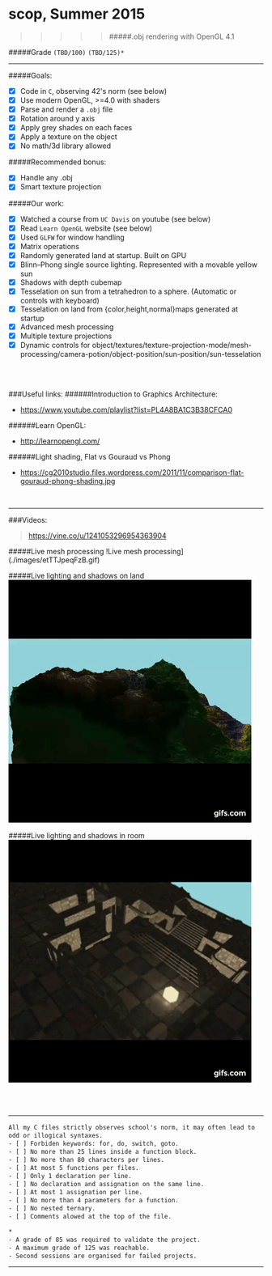 # scop, Summer 2015
>>>>> #####.obj rendering with OpenGL 4.1

#####Grade ``(TBD/100)`` ``(TBD/125)*``
--------  -----------------------


#####Goals:
- [X] Code in `C`, observing 42's norm (see below)
- [X] Use modern OpenGL, >=4.0 with shaders
- [X] Parse and render a `.obj` file
- [X] Rotation around y axis
- [X] Apply grey shades on each faces
- [X] Apply a texture on the object
- [X] No math/3d library allowed

#####Recommended bonus:
- [X] Handle any .obj
- [X] Smart texture projection

#####Our work:
- [X] Watched a course from `UC Davis` on youtube (see below)
- [X] Read `Learn OpenGL` website (see below)
- [X] Used `GLFW` for window handling
- [X] Matrix operations
- [X] Randomly generated land at startup. Built on GPU
- [X] Blinn–Phong single source lighting. Represented with a movable yellow sun
- [X] Shadows with depth cubemap
- [X] Tesselation on sun from a tetrahedron to a sphere. (Automatic or controls with keyboard)
- [X] Tesselation on land from {color,height,normal}maps generated at startup
- [X] Advanced mesh processing
- [X] Multiple texture projections
- [X] Dynamic controls for object/textures/texture-projection-mode/mesh-processing/camera-potion/object-position/sun-position/sun-tesselation
<BR>
<BR>

###Useful links:
######Introduction to Graphics Architecture:
- https://www.youtube.com/playlist?list=PL4A8BA1C3B38CFCA0

######Learn OpenGL:
- http://learnopengl.com/

######Light shading, Flat vs Gouraud vs Phong
- https://cg2010studio.files.wordpress.com/2011/11/comparison-flat-gouraud-phong-shading.jpg

<BR>

---

###Videos:
> https://vine.co/u/1241053296954363904

#####Live mesh processing
!Live mesh processing](./images/etTTJpeqFzB.gif)

#####Live lighting and shadows on land
![Lighting and shadows on land](./images/eI9ImE3uE5b.gif)

#####Live lighting and shadows in room
![Lighting and shadows in room](./images/ejqKYmVdzgq.gif)


<BR><BR>

---

```
All my C files strictly observes school's norm, it may often lead to odd or illogical syntaxes.
- [ ] Forbiden keywords: for, do, switch, goto.
- [ ] No more than 25 lines inside a function block.
- [ ] No more than 80 characters per lines.
- [ ] At most 5 functions per files.
- [ ] Only 1 declaration per line.  
- [ ] No declaration and assignation on the same line.
- [ ] At most 1 assignation per line.
- [ ] No more than 4 parameters for a function.
- [ ] No nested ternary.
- [ ] Comments alowed at the top of the file.
```
```
*
- A grade of 85 was required to validate the project.
- A maximum grade of 125 was reachable.
- Second sessions are organised for failed projects.
```

---
